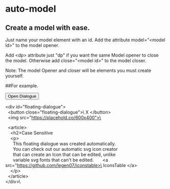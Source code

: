 # auto-model
## Create a model with ease.

Just name your model element with an id.
Add the attribute model="&lt;model Id>" to the model opener.

Add &lt;dp> attribute just "dp" if you want the same Model opener to close the model.
Otherwise add close="&lt;model id>" to the model closer.

Note: The model Opener and closer will be elements you must create yourself. 


##For example. 

<button model="floating-dialogue" dp> Open Dialogue </button>

\<div id="floating-dialogue">\
&nbsp;&nbsp;\<button close="floating-dialogue">\ X \</button>\
&nbsp;&nbsp;\<img src="https://placehold.co/600x400">\

&nbsp;&nbsp;\<article>\
&nbsp;&nbsp;&nbsp;&nbsp;\<h2>Case Sensitive</h2>\
&nbsp;&nbsp;&nbsp;&nbsp;\<p>\
&nbsp;&nbsp;&nbsp;&nbsp;&nbsp;&nbsp;This floating dialogue was created automatically. 
      <br>
&nbsp;&nbsp;&nbsp;&nbsp;&nbsp;&nbsp;You can check out our automatic svg icon creator 
      <br>
&nbsp;&nbsp;&nbsp;&nbsp;&nbsp;&nbsp;that can create an Icon that can be edited, unlike
      <br>
&nbsp;&nbsp;&nbsp;&nbsp;&nbsp;&nbsp;variable svg fonts that can't be edited.
&nbsp;&nbsp;&nbsp;&nbsp;&nbsp;&nbsp;\<a src="https://github.com/legen07/iconstable>\ IconsTable \</a>\
&nbsp;&nbsp;&nbsp;&nbsp;\</p>\
&nbsp;&nbsp;\</article>\
\</div>\
